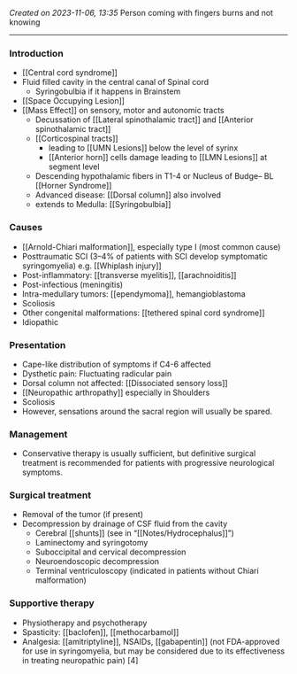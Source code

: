 *Created on 2023-11-06, 13:35* 
Person coming with fingers burns and not knowing 

---
### Introduction
- [[Central cord syndrome]] 
- Fluid filled cavity in the central canal of Spinal cord
	- Syringobulbia if it happens in Brainstem
- [[Space Occupying Lesion]] 
- [[Mass Effect]] on sensory, motor and autonomic tracts 
	- Decussation of [[Lateral spinothalamic tract]] and [[Anterior spinothalamic tract]] 
	- [[Corticospinal tracts]] 
		- leading to [[UMN Lesions]] below the level of syrinx 
		- [[Anterior horn]] cells damage leading to [[LMN Lesions]] at segment level 
	- Descending hypothalamic fibers in T1-4 or Nucleus of Budge– BL [[Horner Syndrome]]
	- Advanced disease: [[Dorsal column]] also involved 
	- extends to Medulla: [[Syringobulbia]] 

### Causes
- [[Arnold-Chiari malformation]], especially type I (most common cause)
- Posttraumatic SCI (3–4% of patients with SCI develop symptomatic syringomyelia) e.g. [[Whiplash injury]] 
- Post-inflammatory: [[transverse myelitis]], [[arachnoiditis]]
- Post-infectious (meningitis)
- Intra-medullary tumors: [[ependymoma]], hemangioblastoma
- Scoliosis
- Other congenital malformations: [[tethered spinal cord syndrome]]
- Idiopathic

### Presentation
- Cape-like distribution of symptoms if C4-6 affected
- Dysthetic pain: Fluctuating radicular pain
- Dorsal column not affected: [[Dissociated sensory loss]] 
- [[Neuropathic arthropathy]] especially in Shoulders
- Scoliosis
- However, sensations around the sacral region will usually be spared.

### Management
- Conservative therapy is usually sufficient, but definitive surgical treatment is recommended for patients with progressive neurological symptoms.

### Surgical treatment
- Removal of the tumor (if present)
- Decompression by drainage of CSF fluid from the cavity
	- Cerebral [[shunts]] (see in “[[Notes/Hydrocephalus]]”)
	- Laminectomy and syringotomy 
	- Suboccipital and cervical decompression 
	- Neuroendoscopic decompression
	- Terminal ventriculoscopy (indicated in patients without Chiari malformation)

### Supportive therapy
- Physiotherapy and psychotherapy
- Spasticity: [[baclofen]], [[methocarbamol]]
- Analgesia: [[amitriptyline]], NSAIDs, [[gabapentin]] (not FDA-approved for use in syringomyelia, but may be considered due to its effectiveness in treating neuropathic pain) [4]

